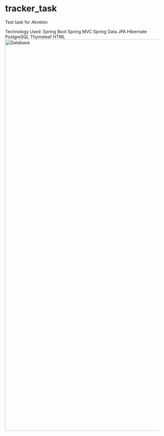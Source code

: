 # tracker_task
Test task for Akvelon

Technology Used:
Spring Boot
Spring MVC
Spring Data JPA
Hibernate
PostgreSQL
Thymeleaf
HTML 
<img width="1280" alt="Database" src="https://user-images.githubusercontent.com/99833469/155660326-73656311-def6-47fe-ae28-e9cd7edbd3cd.png">
